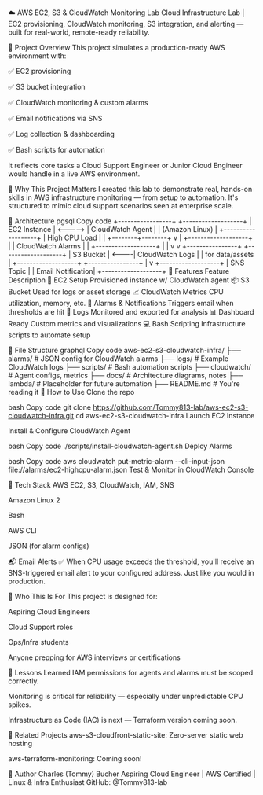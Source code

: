 ☁️ AWS EC2, S3 & CloudWatch Monitoring Lab
Cloud Infrastructure Lab | EC2 provisioning, CloudWatch monitoring, S3 integration, and alerting — built for real-world, remote-ready reliability.

🔧 Project Overview
This project simulates a production-ready AWS environment with:

✅ EC2 provisioning

✅ S3 bucket integration

✅ CloudWatch monitoring & custom alarms

✅ Email notifications via SNS

✅ Log collection & dashboarding

✅ Bash scripts for automation

It reflects core tasks a Cloud Support Engineer or Junior Cloud Engineer would handle in a live AWS environment.

🧠 Why This Project Matters
I created this lab to demonstrate real, hands-on skills in AWS infrastructure monitoring — from setup to automation. It's structured to mimic cloud support scenarios seen at enterprise scale.

📐 Architecture
pgsql
Copy code
+-----------------+         +-------------------+
|  EC2 Instance   | <-----> | CloudWatch Agent  |
|  (Amazon Linux) |         +-------------------+
|  High CPU Load  |               |
+--------+--------+               v
         |                +-------------------+
         |                | CloudWatch Alarms |
         |                +-------------------+
         |                        |
         v                        v
+----------------+       +-------------------+
| S3 Bucket       | <----| CloudWatch Logs   |
| for data/assets |       +-------------------+
+----------------+                |
                                  v
                         +-------------------+
                         |   SNS Topic       |
                         | Email Notification|
                         +-------------------+
🚀 Features
Feature	Description
🔧 EC2 Setup	Provisioned instance w/ CloudWatch agent
📦 S3 Bucket	Used for logs or asset storage
📈 CloudWatch Metrics	CPU utilization, memory, etc.
🔔 Alarms & Notifications	Triggers email when thresholds are hit
📝 Logs	Monitored and exported for analysis
📊 Dashboard Ready	Custom metrics and visualizations
💻 Bash Scripting	Infrastructure scripts to automate setup

📂 File Structure
graphql
Copy code
aws-ec2-s3-cloudwatch-infra/
├── alarms/                  # JSON config for CloudWatch alarms
├── logs/                    # Example CloudWatch logs
├── scripts/                 # Bash automation scripts
├── cloudwatch/              # Agent configs, metrics
├── docs/                    # Architecture diagrams, notes
├── lambda/                  # Placeholder for future automation
├── README.md                # You're reading it
🧪 How to Use
Clone the repo

bash
Copy code
git clone https://github.com/Tommy813-lab/aws-ec2-s3-cloudwatch-infra.git
cd aws-ec2-s3-cloudwatch-infra
Launch EC2 Instance

Install & Configure CloudWatch Agent

bash
Copy code
./scripts/install-cloudwatch-agent.sh
Deploy Alarms

bash
Copy code
aws cloudwatch put-metric-alarm --cli-input-json file://alarms/ec2-highcpu-alarm.json
Test & Monitor in CloudWatch Console

🧰 Tech Stack
AWS EC2, S3, CloudWatch, IAM, SNS

Amazon Linux 2

Bash

AWS CLI

JSON (for alarm configs)

📬 Email Alerts
✅ When CPU usage exceeds the threshold, you'll receive an SNS-triggered email alert to your configured address. Just like you would in production.

🎯 Who This Is For
This project is designed for:

Aspiring Cloud Engineers

Cloud Support roles

Ops/Infra students

Anyone prepping for AWS interviews or certifications

🧠 Lessons Learned
IAM permissions for agents and alarms must be scoped correctly.

Monitoring is critical for reliability — especially under unpredictable CPU spikes.

Infrastructure as Code (IAC) is next — Terraform version coming soon.

🔗 Related Projects
aws-s3-cloudfront-static-site: Zero-server static web hosting

aws-terraform-monitoring: Coming soon!

📎 Author
Charles (Tommy) Bucher
Aspiring Cloud Engineer | AWS Certified | Linux & Infra Enthusiast
GitHub: @Tommy813-lab
